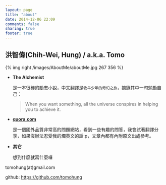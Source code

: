 ```yaml
---
layout: page
title: "about"
date: 2014-12-06 22:09
comments: false
sharing: true
footer: true
---
```


## **洪智偉(Chih-Wei, Hung)** / a.k.a. **Tomo**

{% img right /images/AboutMe/aboutMe.jpg 267 356 %}

* **The Alchemist** 

	是一本很棒的勵志小說，中文翻譯是`牧羊少年的奇幻之旅`，摘錄其中一句勉勵自己：
	> When you want something, all the universe conspires in helping you to achieve it.

* **[quora.com][]**

	是一個國外品質非常高的問題網站，看到一些有趣的問答，我會試著翻譯分享，如果沒辦法忍受我的爛英文的話:p，文章內都有內附原文出處參考。

[quora.com]: http://quora.com

* **其它**

	想到什麼就寫什麼囉

tomohung(at)gmail.com

github: https://github.com/tomohung 
